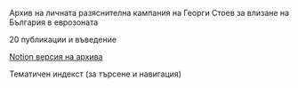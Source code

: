 Архив на личната разяснителна кампания на Георги Стоев за влизане на България в еврозоната

20 публикации и въведение

[Notion версия на архива](https://imaginary-reptile-766.notion.site/1ff32d1bcfdb80bab825dbf1ca6d49fd)


Тематичен индекст (за търсене и навигация)
